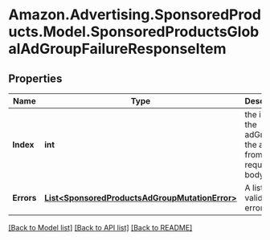 # Amazon.Advertising.SponsoredProducts.Model.SponsoredProductsGlobalAdGroupFailureResponseItem

## Properties

Name | Type | Description | Notes
------------ | ------------- | ------------- | -------------
**Index** | **int** | the index of the adGroup in the array from the request body | 
**Errors** | [**List&lt;SponsoredProductsAdGroupMutationError&gt;**](SponsoredProductsAdGroupMutationError.md) | A list of validation errors | [optional] 

[[Back to Model list]](../README.md#documentation-for-models) [[Back to API list]](../README.md#documentation-for-api-endpoints) [[Back to README]](../README.md)

